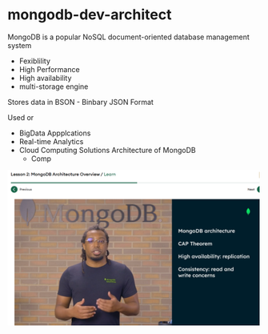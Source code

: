 # mongodb-dev-architect

MongoDB is a popular NoSQL document-oriented database management system

- Fexiblility
- High Performance
- High availability
- multi-storage engine

Stores data in BSON - Binbary JSON Format

Used or
- BigData Appplcations
- Real-time Analytics
- Cloud Computing Solutions
 Architecture of MongoDB 
   - Comp

   
![alt text](image-2.png)